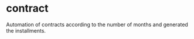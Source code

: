 # contract
Automation of contracts according to the number of months and generated the installments.
